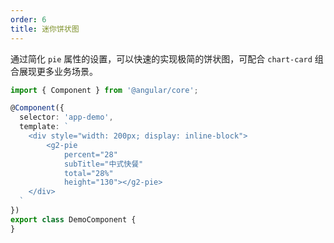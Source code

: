 ```yaml
---
order: 6
title: 迷你饼状图
---
```


通过简化 `pie` 属性的设置，可以快速的实现极简的饼状图，可配合 `chart-card` 组合展现更多业务场景。

```ts
import { Component } from '@angular/core';

@Component({
  selector: 'app-demo',
  template: `
    <div style="width: 200px; display: inline-block">
        <g2-pie
            percent="28"
            subTitle="中式快餐"
            total="28%"
            height="130"></g2-pie>
    </div>
  `
})
export class DemoComponent {
}
```
